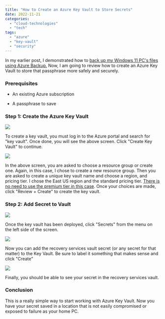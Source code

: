 ```yaml
---
title: "How to Create an Azure Key Vault to Store Secrets"
date: 2022-11-21
categories: 
  - "cloud-technologies"
  - "tech"
tags: 
  - "azure"
  - "key-vault"
  - "security"
---
```


In my earlier post, I demonstrated how to [back up my Windows 11 PC's files using Azure Backup.](https://sherifalghali.com/2022/11/15/how-to-backup-a-windows-11-pc-with-azure-backup) Now, I am going to review how to create an Azure Key Vault to store that passphrase more safely and securely.

### Prerequisites

- An existing Azure subscription

- A passphrase to save

### Step 1: Create the Azure Key Vault

[![](https://sherifalghali.com/wp-content/uploads/2022/11/KeyVault1-1024x515.png)](https://sherifalghali.com/wp-content/uploads/2022/11/KeyVault1.png)

To create a key vault, you must log in to the Azure portal and search for "key vault". Once done, you will see the above screen. Click "Create Key Vault" to continue.

[![](https://sherifalghali.com/wp-content/uploads/2022/11/KeyVault2-1024x509.png)](https://sherifalghali.com/wp-content/uploads/2022/11/KeyVault2.png)

In the above screen, you are asked to choose a resource group or create one. Again, in this case, I chose to create a new resource group. Then you are asked to create a unique key vault name and choose a region, and pricing tier. I chose the East US region and the standard pricing tier. [There is no need to use the premium tier in this case](https://learn.microsoft.com/en-us/azure/key-vault/general/overview). Once your choices are made, click "Review + Create" to create the key vault.

### Step 2: Add Secret to Vault

[![](https://sherifalghali.com/wp-content/uploads/2022/11/KeyVaultAlt-1024x490.png)](https://sherifalghali.com/wp-content/uploads/2022/11/KeyVaultAlt.png)

Once the key vault has been deployed, click "Secrets" from the menu on the left side of the screen.

[![](https://sherifalghali.com/wp-content/uploads/2022/11/KeyVault4-1024x514.png)](https://sherifalghali.com/wp-content/uploads/2022/11/KeyVault4.png)

Now you can add the recovery services vault secret (or any secret for that matter) to the Key Vault. Be sure to label it something that makes sense and click "Create"

[![](https://sherifalghali.com/wp-content/uploads/2022/11/KeyVault5-1024x489.png)](https://sherifalghali.com/wp-content/uploads/2022/11/KeyVault5.png)

Finally, you should be able to see your secret in the recovery services vault.

### Conclusion

This is a really simple way to start working with Azure Key Vault. Now you have your secret saved in a location that is not easily compromised or exposed to failure as your home PC.
